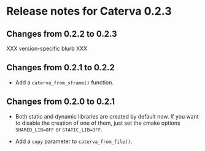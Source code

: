 # Release notes for Caterva 0.2.3

## Changes from 0.2.2 to 0.2.3

  XXX version-specific blurb XXX

## Changes from 0.2.1 to 0.2.2

* Add a `caterva_from_sframe()` function. 

## Changes from 0.2.0 to 0.2.1

* Both static and dynamic libraries are created by default now. If you want to disable the creation
of one of them, just set the cmake options `SHARED_LIB=OFF` or `STATIC_LIB=OFF`.

* Add a `copy` parameter to `caterva_from_file()`.
